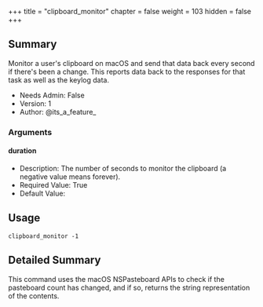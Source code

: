 +++
title = "clipboard_monitor"
chapter = false
weight = 103
hidden = false
+++

## Summary
Monitor a user's clipboard on macOS and send that data back every second if there's been a change.
This reports data back to the responses for that task as well as the keylog data.

- Needs Admin: False  
- Version: 1  
- Author: @its_a_feature_  

### Arguments

#### duration

- Description: The number of seconds to monitor the clipboard (a negative value means forever).  
- Required Value: True  
- Default Value: 

## Usage

```
clipboard_monitor -1
```


## Detailed Summary

This command uses the macOS NSPasteboard APIs to check if the pasteboard count has changed, and if so, returns the string representation of the contents. 

